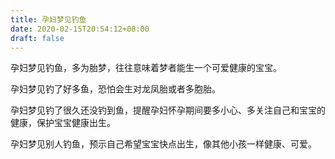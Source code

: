 ```yaml
---
title: 孕妇梦见钓鱼
date: 2020-02-15T20:54:12+08:00
draft: false
---
```


孕妇梦见钓鱼，多为胎梦，往往意味着梦者能生一个可爱健康的宝宝。


孕妇梦见钓了好多鱼，恐怕会生对龙凤胎或者多胞胎。


孕妇梦见钓了很久还没钓到鱼，提醒孕妇怀孕期间要多小心、多关注自己和宝宝的健康，保护宝宝健康出生。


孕妇梦见别人钓鱼，预示自己希望宝宝快点出生，像其他小孩一样健康、可爱。


